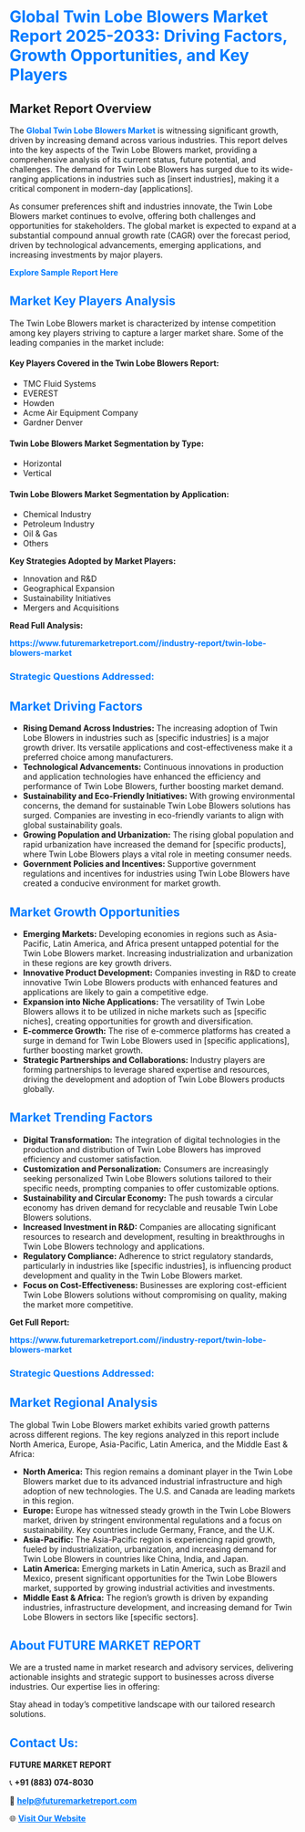 <h1 style="color: #007BFF;">Global Twin Lobe Blowers Market Report 2025-2033: Driving Factors, Growth Opportunities, and Key Players</h1>

<section id="overview">
<h2>Market Report Overview</h2>
<p>The <a href="https://www.futuremarketreport.com//industry-report/twin-lobe-blowers-market" style="color: #007BFF; text-decoration: none;"><strong>Global Twin Lobe Blowers Market</strong></a> is witnessing significant growth, driven by increasing demand across various industries. This report delves into the key aspects of the Twin Lobe Blowers market, providing a comprehensive analysis of its current status, future potential, and challenges. The demand for Twin Lobe Blowers has surged due to its wide-ranging applications in industries such as [insert industries], making it a critical component in modern-day [applications].</p>
<p>As consumer preferences shift and industries innovate, the Twin Lobe Blowers market continues to evolve, offering both challenges and opportunities for stakeholders. The global market is expected to expand at a substantial compound annual growth rate (CAGR) over the forecast period, driven by technological advancements, emerging applications, and increasing investments by major players.</p>
</section>

<section id="overview">
<p><a href="https://www.futuremarketreport.com//request-sample/reportId=52326" style="color: #007BFF; text-decoration: none;"><strong>Explore Sample Report Here</strong></a></p>
</section>

<section id="key-players">
<h2 style="color: #007BFF;">Market Key Players Analysis</h2>
<p>The Twin Lobe Blowers market is characterized by intense competition among key players striving to capture a larger market share. Some of the leading companies in the market include:</p>
<h4>Key Players Covered in the Twin Lobe Blowers Report:</h4>
<ul><li>TMC Fluid Systems</li><li>EVEREST</li><li>Howden</li><li>Acme Air Equipment Company</li><li>Gardner Denver</li></ul>
<h4>Twin Lobe Blowers Market Segmentation by Type:</h4>
<ul><li>Horizontal</li><li>Vertical</li></ul>

<h4>Twin Lobe Blowers Market Segmentation by Application:</h4>
<ul><li>Chemical Industry</li><li>Petroleum Industry</li><li>Oil &amp; Gas</li><li>Others</li></ul>
<p><strong>Key Strategies Adopted by Market Players:</strong></p>
<ul>
<li>Innovation and R&D</li>
<li>Geographical Expansion</li>
<li>Sustainability Initiatives</li>
<li>Mergers and Acquisitions</li>
</ul>
</section>

<section>
<p><strong>Read Full Analysis: </strong></p><a href="https://www.futuremarketreport.com//industry-report/twin-lobe-blowers-market" style="color: #007BFF; text-decoration: none;"><strong>https://www.futuremarketreport.com//industry-report/twin-lobe-blowers-market</strong></a>
<h3 style="color: #007BFF;">Strategic Questions Addressed:</h3>
</section>

<section id="driving-factors">
<h2 style="color: #007BFF;">Market Driving Factors</h2>
<ul>
<li><strong>Rising Demand Across Industries:</strong> The increasing adoption of Twin Lobe Blowers in industries such as [specific industries] is a major growth driver. Its versatile applications and cost-effectiveness make it a preferred choice among manufacturers.</li>
<li><strong>Technological Advancements:</strong> Continuous innovations in production and application technologies have enhanced the efficiency and performance of Twin Lobe Blowers, further boosting market demand.</li>
<li><strong>Sustainability and Eco-Friendly Initiatives:</strong> With growing environmental concerns, the demand for sustainable Twin Lobe Blowers solutions has surged. Companies are investing in eco-friendly variants to align with global sustainability goals.</li>
<li><strong>Growing Population and Urbanization:</strong> The rising global population and rapid urbanization have increased the demand for [specific products], where Twin Lobe Blowers plays a vital role in meeting consumer needs.</li>
<li><strong>Government Policies and Incentives:</strong> Supportive government regulations and incentives for industries using Twin Lobe Blowers have created a conducive environment for market growth.</li>
</ul>
</section>

<section id="growth-opportunities">
<h2 style="color: #007BFF;">Market Growth Opportunities</h2>
<ul>
<li><strong>Emerging Markets:</strong> Developing economies in regions such as Asia-Pacific, Latin America, and Africa present untapped potential for the Twin Lobe Blowers market. Increasing industrialization and urbanization in these regions are key growth drivers.</li>
<li><strong>Innovative Product Development:</strong> Companies investing in R&D to create innovative Twin Lobe Blowers products with enhanced features and applications are likely to gain a competitive edge.</li>
<li><strong>Expansion into Niche Applications:</strong> The versatility of Twin Lobe Blowers allows it to be utilized in niche markets such as [specific niches], creating opportunities for growth and diversification.</li>
<li><strong>E-commerce Growth:</strong> The rise of e-commerce platforms has created a surge in demand for Twin Lobe Blowers used in [specific applications], further boosting market growth.</li>
<li><strong>Strategic Partnerships and Collaborations:</strong> Industry players are forming partnerships to leverage shared expertise and resources, driving the development and adoption of Twin Lobe Blowers products globally.</li>
</ul>
</section>

<section id="trending-factors">
<h2 style="color: #007BFF;">Market Trending Factors</h2>
<ul>
<li><strong>Digital Transformation:</strong> The integration of digital technologies in the production and distribution of Twin Lobe Blowers has improved efficiency and customer satisfaction.</li>
<li><strong>Customization and Personalization:</strong> Consumers are increasingly seeking personalized Twin Lobe Blowers solutions tailored to their specific needs, prompting companies to offer customizable options.</li>
<li><strong>Sustainability and Circular Economy:</strong> The push towards a circular economy has driven demand for recyclable and reusable Twin Lobe Blowers solutions.</li>
<li><strong>Increased Investment in R&D:</strong> Companies are allocating significant resources to research and development, resulting in breakthroughs in Twin Lobe Blowers technology and applications.</li>
<li><strong>Regulatory Compliance:</strong> Adherence to strict regulatory standards, particularly in industries like [specific industries], is influencing product development and quality in the Twin Lobe Blowers market.</li>
<li><strong>Focus on Cost-Effectiveness:</strong> Businesses are exploring cost-efficient Twin Lobe Blowers solutions without compromising on quality, making the market more competitive.</li>
</ul>
</section>

<section>
<p><strong>Get Full Report: </strong></p><a href="https://www.futuremarketreport.com//industry-report/twin-lobe-blowers-market" style="color: #007BFF; text-decoration: none;"><strong>https://www.futuremarketreport.com//industry-report/twin-lobe-blowers-market</strong></a>
<h3 style="color: #007BFF;">Strategic Questions Addressed:</h3>
</section>


<section id="regional-analysis">
<h2 style="color: #007BFF;">Market Regional Analysis</h2>
<p>The global Twin Lobe Blowers market exhibits varied growth patterns across different regions. The key regions analyzed in this report include North America, Europe, Asia-Pacific, Latin America, and the Middle East & Africa:</p>
<ul>
<li><strong>North America:</strong> This region remains a dominant player in the Twin Lobe Blowers market due to its advanced industrial infrastructure and high adoption of new technologies. The U.S. and Canada are leading markets in this region.</li>
<li><strong>Europe:</strong> Europe has witnessed steady growth in the Twin Lobe Blowers market, driven by stringent environmental regulations and a focus on sustainability. Key countries include Germany, France, and the U.K.</li>
<li><strong>Asia-Pacific:</strong> The Asia-Pacific region is experiencing rapid growth, fueled by industrialization, urbanization, and increasing demand for Twin Lobe Blowers in countries like China, India, and Japan.</li>
<li><strong>Latin America:</strong> Emerging markets in Latin America, such as Brazil and Mexico, present significant opportunities for the Twin Lobe Blowers market, supported by growing industrial activities and investments.</li>
<li><strong>Middle East & Africa:</strong> The region’s growth is driven by expanding industries, infrastructure development, and increasing demand for Twin Lobe Blowers in sectors like [specific sectors].</li>
</ul>
</section>

<footer>
<h2 style="color: #007BFF;">About FUTURE MARKET REPORT</h2>
<p>We are a trusted name in market research and advisory services, delivering actionable insights and strategic support to businesses across diverse industries. Our expertise lies in offering:</p>

<p>Stay ahead in today’s competitive landscape with our tailored research solutions.</p>

<h2 style="color: #007BFF;">Contact Us:</h2>
<p><strong>FUTURE MARKET REPORT</strong></p>
<p>📞 <strong>+91 (883) 074-8030</strong></p>
<p>📧 <strong><a href="mailto:help@futuremarketreport.com" style="color: #007BFF;">help@futuremarketreport.com</a></strong></p>
<p>🌐 <strong><a href="https://www.futuremarketreport.com/" style="color: #007BFF;">Visit Our Website</a></strong></p>
</footer>